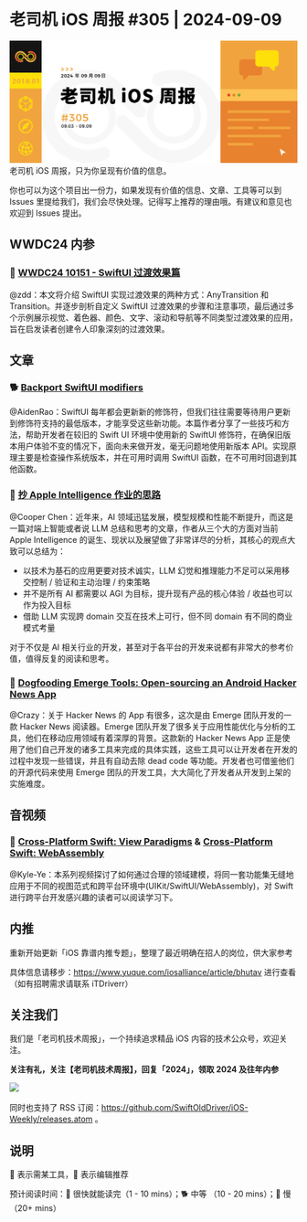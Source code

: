 # 老司机 iOS 周报 #305 | 2024-09-09

![ios-weekly](https://github.com/SwiftOldDriver/iOS-Weekly/blob/master/assets/weekly-header/305.jpg?raw=true)
老司机 iOS 周报，只为你呈现有价值的信息。

你也可以为这个项目出一份力，如果发现有价值的信息、文章、工具等可以到 Issues 里提给我们，我们会尽快处理。记得写上推荐的理由哦。有建议和意见也欢迎到 Issues 提出。

## WWDC24 内参

### 🌟 [WWDC24 10151 - SwiftUI 过渡效果篇](https://xiaozhuanlan.com/topic/8321460975)

@zdd：本文将介绍 SwiftUI 实现过渡效果的两种方式：AnyTransition 和 Transition。并逐步剖析自定义 SwiftUI 过渡效果的步骤和注意事项，最后通过多个示例展示视觉、着色器、颜色、文字、滚动和导航等不同类型过渡效果的应用，旨在启发读者创建令人印象深刻的过渡效果。

## 文章

### 🐕 [Backport SwiftUI modifiers](https://alejandromp.com/development/blog/backport-swiftui-modifiers/)

@AidenRao：SwiftUI 每年都会更新新的修饰符，但我们往往需要等待用户更新到修饰符支持的最低版本，才能享受这些新功能。本篇作者分享了一些技巧和方法，帮助开发者在较旧的 Swift UI 环境中使用新的 SwiftUI 修饰符，在确保旧版本用户体验不变的情况下，面向未来做开发，毫无问题地使用新版本 API。实现原理主要是检查操作系统版本，并在可用时调用 SwiftUI 函数，在不可用时回退到其他函数。

### 🐢 [抄 Apple Intelligence 作业的思路](https://juejin.cn/post/7407385581079396389)

@Cooper Chen：近年来，AI 领域迅猛发展，模型规模和性能不断提升，而这是一篇对端上智能或者说 LLM 总结和思考的文章，作者从三个大的方面对当前 Apple Intelligence 的诞生、现状以及展望做了非常详尽的分析，其核心的观点大致可以总结为：
- 以技术为基石的应用更要对技术诚实，LLM 幻觉和推理能力不足可以采用移交控制 / 验证和主动治理 / 约束策略
- 并不是所有 AI 都需要以 AGI 为目标，提升现有产品的核心体验 / 收益也可以作为投入目标
- 借助 LLM 实现跨 domain 交互在技术上可行，但不同 domain 有不同的商业模式考量

对于不仅是 AI 相关行业的开发，甚至对于各平台的开发来说都有非常大的参考价值，值得反复的阅读和思考。

### 🐎 [Dogfooding Emerge Tools: Open-sourcing an Android Hacker News App](https://www.emergetools.com/blog/posts/open-sourcing-emerge-tools-hackernews-app)

@Crazy：关于 Hacker News 的 App 有很多，这次是由 Emerge 团队开发的一款 Hacker News 阅读器。Emerge 团队开发了很多关于应用性能优化与分析的工具，他们在移动应用领域有着深厚的背景。这款新的 Hacker News App 正是使用了他们自己开发的诸多工具来完成的具体实践，这些工具可以让开发者在开发的过程中发现一些错误，并且有自动去除 dead code 等功能。开发者也可借鉴他们的开源代码来使用 Emerge 团队的开发工具，大大简化了开发者从开发到上架的实施难度。

## 音视频

### 🐢 [Cross-Platform Swift: View Paradigms](https://www.pointfree.co/episodes/ep290-cross-platform-swift-view-paradigms) & [Cross-Platform Swift: WebAssembly](https://www.pointfree.co/episodes/ep291-cross-platform-swift-webassembly)

@Kyle-Ye：本系列视频探讨了如何通过合理的领域建模，将同一套功能集无缝地应用于不同的视图范式和跨平台环境中(UIKit/SwiftUI/WebAssembly)，对 Swift 进行跨平台开发感兴趣的读者可以阅读学习下。

## 内推

重新开始更新「iOS 靠谱内推专题」，整理了最近明确在招人的岗位，供大家参考

具体信息请移步：https://www.yuque.com/iosalliance/article/bhutav 进行查看（如有招聘需求请联系 iTDriverr）

## 关注我们

我们是「老司机技术周报」，一个持续追求精品 iOS 内容的技术公众号，欢迎关注。

**关注有礼，关注【老司机技术周报】，回复「2024」，领取 2024 及往年内参**

![](https://github.com/SwiftOldDriver/iOS-Weekly/blob/master/assets/qrcode_for_wechat.jpg?raw=true)

同时也支持了 RSS 订阅：https://github.com/SwiftOldDriver/iOS-Weekly/releases.atom 。

## 说明

🚧 表示需某工具，🌟 表示编辑推荐

预计阅读时间：🐎 很快就能读完（1 - 10 mins）；🐕 中等 （10 - 20 mins）；🐢 慢（20+ mins）
